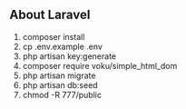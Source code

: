 
## About Laravel

1. composer install
2. cp .env.example .env
3. php artisan key:generate
4. composer require voku/simple_html_dom
5. php artisan migrate
6. php artisan db:seed
7. chmod -R 777/public

